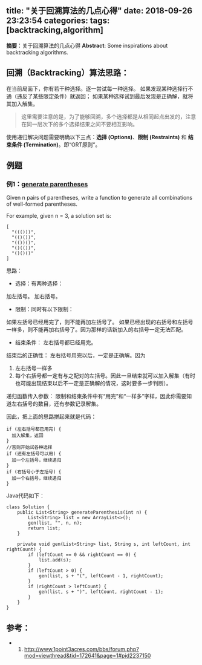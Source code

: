 title: "关于回溯算法的几点心得"
date: 2018-09-26 23:23:54
categories:
tags: [backtracking,algorithm]
---
**摘要**：关于回溯算法的几点心得
**Abstract**: Some inspirations about backtracking algorithms.

## 回溯（Backtracking）算法思路：

在当前局面下，你有若干种选择。逐一尝试每一种选择。
如果发现某种选择行不通（违反了某些限定条件）就返回；
如果某种选择试到最后发现是正确解，就将其加入解集。

> 这里需要注意的是，为了能够回溯，多个选择都是从相同起点出发的，注意在同一层次下的多个选择结果之间不要相互影响。


使用递归解决问题需要明确以下三点：**选择 (Options)**、**限制 (Restraints)** 和 **结束条件 (Termination)**。即“ORT原则”。

<!-- more -->

## 例题

### 例1：[generate parentheses](https://leetcode.com/problems/generate-parentheses/)

Given n pairs of parentheses, write a function to generate all combinations of well-formed parentheses.

For example, given n = 3, a solution set is:

```
[
  "((()))",
  "(()())",
  "(())()",
  "()(())",
  "()()()"
]
```

思路：

* 选择：有两种选择：

加左括号。
加右括号。

* 限制：同时有以下限制：

如果左括号已经用完了，则不能再加左括号了。
如果已经出现的右括号和左括号一样多，则不能再加右括号了。因为那样的话新加入的右括号一定无法匹配。

* 结束条件： 左右括号都已经用完。

结束后的正确性： 左右括号用完以后，一定是正确解。因为
1. 左右括号一样多
2. 每个右括号都一定有与之配对的左括号。因此一旦结束就可以加入解集（有时也可能出现结束以后不一定是正确解的情况，这时要多一步判断）。

递归函数传入参数： 限制和结束条件中有“用完”和“一样多”字样，因此你需要知道左右括号的数目，还有参数记录解集。

因此，把上面的思路拼起来就是代码：

```
if (左右括号都已用完) {
  加入解集，返回
}
//否则开始试各种选择
if (还有左括号可以用) {
  加一个左括号，继续递归
}
if (右括号小于左括号) {
  加一个右括号，继续递归
}
```


Java代码如下：

```
class Solution {
    public List<String> generateParenthesis(int n) {
        List<String> list = new ArrayList<>();
        gen(list, "", n, n);
        return list;
    }

    private void gen(List<String> list, String s, int leftCount, int rightCount) {
        if (leftCount == 0 && rightCount == 0) {
            list.add(s);
        }
        if (leftCount > 0) {
            gen(list, s + "(", leftCount - 1, rightCount);
        }
        if (rightCount > leftCount) {
            gen(list, s + ")", leftCount, rightCount - 1);
        }
    }
}
```

## 参考：

* 1. http://www.1point3acres.com/bbs/forum.php?mod=viewthread&tid=172641&page=1#pid2237150